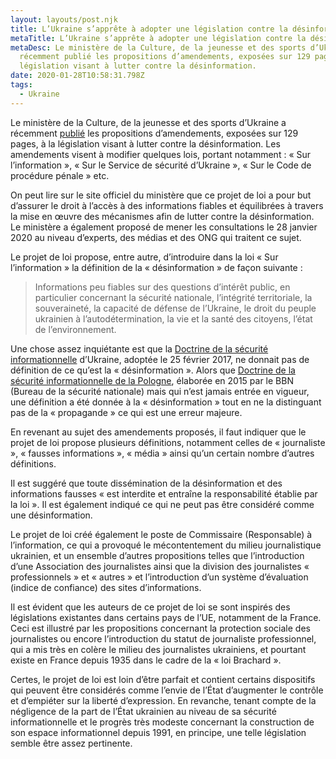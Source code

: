 ```yaml
---
layout: layouts/post.njk
title: L’Ukraine s’apprête à adopter une législation contre la désinformation
metaTitle: L’Ukraine s’apprête à adopter une législation contre la désinformation
metaDesc: Le ministère de la Culture, de la jeunesse et des sports d’Ukraine a
  récemment publié les propositions d’amendements, exposées sur 129 pages, à la
  législation visant à lutter contre la désinformation.
date: 2020-01-28T10:58:31.798Z
tags:
  - Ukraine
---
```

Le ministère de la Culture, de la jeunesse et des sports d’Ukraine a récemment [publié](http://mkms.gov.ua/news/3343.html) les propositions d’amendements, exposées sur 129 pages, à la législation visant à lutter contre la désinformation. Les amendements visent à modifier quelques lois, portant notamment : « Sur l’information », « Sur le Service de sécurité d’Ukraine », « Sur le Code de procédure pénale » etc.

On peut lire sur le site officiel du ministère que ce projet de loi a pour but d’assurer le droit à l’accès à des informations fiables et équilibrées à travers la mise en œuvre des mécanismes afin de lutter contre la désinformation. Le ministère a également proposé de mener les consultations le 28 janvier 2020 au niveau d’experts, des médias et des ONG qui traitent ce sujet.

Le projet de loi propose, entre autre, d’introduire dans la loi « Sur l’information » la définition de la « désinformation » de façon suivante :

>Informations peu fiables sur des questions d’intérêt public, en particulier concernant la sécurité nationale, l’intégrité territoriale, la souveraineté, la capacité de défense de l’Ukraine, le droit du peuple ukrainien à l’autodétermination, la vie et la santé des citoyens, l’état de l’environnement.

Une chose assez inquiétante est que la [Doctrine de la sécurité informationnelle](https://zakon.rada.gov.ua/laws/show/47/2017) d’Ukraine, adoptée le 25 février 2017, ne donnait pas de définition de ce qu’est la « désinformation ». Alors que [Doctrine de la sécurité informationnelle de la Pologne](https://www.bbn.gov.pl/ftp/dok/01/Projekt_Doktryny_Bezpieczenstwa_Informacyjnego_RP.pdf), élaborée en 2015 par le BBN (Bureau de la sécurité nationale) mais qui n’est jamais entrée en vigueur, une définition a été donnée à la « désinformation » tout en ne la distinguant pas de la « propagande » ce qui est une erreur majeure.

En revenant au sujet des amendements proposés, il faut indiquer que le projet de loi propose plusieurs définitions, notamment celles de « journaliste », « fausses informations », « média » ainsi qu’un certain nombre d’autres définitions.

Il est suggéré que toute dissémination de la désinformation et des informations fausses « est interdite et entraîne la responsabilité établie par la loi ». Il est également indiqué ce qui ne peut pas être considéré comme une désinformation.

Le projet de loi créé également le poste de Commissaire (Responsable) à l’information, ce qui a provoqué le mécontentement du milieu journalistique ukrainien, et un ensemble d’autres propositions telles que l’introduction d’une Association des journalistes ainsi que la division des journalistes « professionnels » et « autres » et l’introduction d’un système d’évaluation (indice de confiance) des sites d’informations.

Il est évident que les auteurs de ce projet de loi se sont inspirés des législations existantes dans certains pays de l’UE, notamment de la France. Ceci est illustré par les propositions concernant la protection sociale des journalistes ou encore l’introduction du statut de journaliste professionnel, qui a mis très en colère le milieu des journalistes ukrainiens, et pourtant existe en France depuis 1935 dans le cadre de la « loi Brachard ».

Certes, le projet de loi est loin d’être parfait et contient certains dispositifs qui peuvent être considérés comme l’envie de l’État d’augmenter le contrôle et d’empiéter sur la liberté d’expression. En revanche, tenant compte de la négligence de la part de l’État ukrainien au niveau de sa sécurité informationnelle et le progrès très modeste concernant la construction de son espace informationnel depuis 1991, en principe, une telle législation semble être assez pertinente.